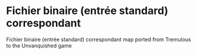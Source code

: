 Fichier binaire (entrée standard) correspondant
===============================================

Fichier binaire (entrée standard) correspondant map ported from Tremulous to the Unvanquished game
